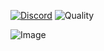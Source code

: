 [![Discord](https://img.shields.io/badge/chat-on%20discord-blue.svg)](https://discord.gg/yhBX6KT)
![Quality](https://img.shields.io/badge/code%20quality-A-brightgreen)

![Image](https://i.imgur.com/2Fji7TbOM.png)
